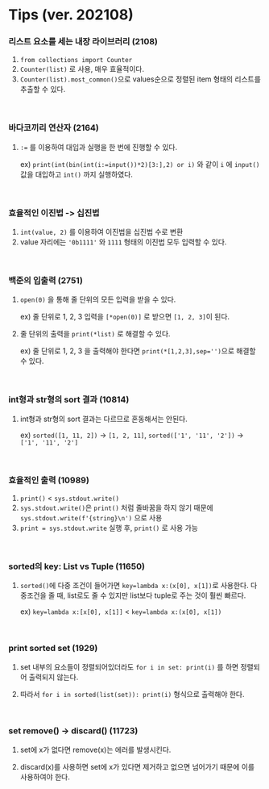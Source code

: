 # Tips (ver. 202108)

### 리스트 요소를 세는 내장 라이브러리 (2108)
1. `from collections import Counter`
2. `Counter(list)` 로 사용, 매우 효율적이다.
3. `Counter(list).most_common()`으로 values순으로 정렬된 item 형태의 리스트를 추출할 수 있다.

<br>

### 바다코끼리 연산자 (2164)
1. `:=` 를 이용하여 대입과 실행을 한 번에 진행할 수 있다.

    ex) `print(int(bin(int(i:=input())*2)[3:],2) or i)` 와 같이 `i` 에 `input()` 값을 대입하고 `int()` 까지 실행하였다.

<br>

### 효율적인 이진법 -> 십진법
1. `int(value, 2)` 를 이용하여 이진법을 십진법 수로 변환
2. value 자리에는 `'0b1111'` 와 `1111` 형태의 이진법 모두 입력할 수 있다.

<br>

### 백준의 입출력 (2751)
1. `open(0)` 을 통해 줄 단위의 모든 입력을 받을 수 있다.

    ex) 줄 단위로 1, 2, 3 입력을 `[*open(0)]` 로 받으면 `[1, 2, 3]`이 된다.

2. 줄 단위의 출력을 `print(*list)` 로 해결할 수 있다. 

    ex) 줄 단위로 1, 2, 3 을 출력해야 한다면 `print(*[1,2,3],sep='')`으로 해결할 수 있다.

<br>

### int형과 str형의 sort 결과 (10814)
1. int형과 str형의 sort 결과는 다르므로 혼동해서는 안된다.

    ex) `sorted([1, 11, 2])` -> `[1, 2, 11]`, `sorted(['1', '11', '2'])` -> `['1', '11', '2']`  

<br>

### 효율적인 출력 (10989)
1. `print()` < `sys.stdout.write()`
2. `sys.stdout.write()`은 `print()` 처럼 줄바꿈을 하지 않기 때문에 `sys.stdout.write(f'{string}\n')` 으로 사용
3. `print = sys.stdout.write` 실행 후, `print()` 로 사용 가능

<br>

### sorted의 key: List vs Tuple (11650)
1. `sorted()`에 다중 조건이 들어가면 `key=lambda x:(x[0], x[1])`로 사용한다. 다중조건을 줄 때, list로도 줄 수 있지만 list보다 tuple로 주는 것이 훨씬 빠르다.

    ex) `key=lambda x:[x[0], x[1]]` < `key=lambda x:(x[0], x[1])`

<br>

### print sorted set (1929)
1. set 내부의 요소들이 정렬되어있더라도 `for i in set: print(i)` 를 하면 정렬되어 출력되지 않는다.

2. 따라서 `for i in sorted(list(set)): print(i)` 형식으로 출력해야 한다.

<br>

### set remove() -> discard() (11723)
1. set에 x가 없다면 remove(x)는 에러를 발생시킨다.

2. discard(x)를 사용하면 set에 x가 있다면 제거하고 없으면 넘어가기 때문에 이를 사용하여야 한다.